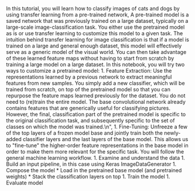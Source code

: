 In this tutorial, you will learn how to classify images of cats and dogs by using transfer learning from a pre-trained network,
A pre-trained model is a saved network that was previously trained on a large dataset, typically on a large-scale image-classification task. You either use the pretrained model as is or use transfer learning to customize this model to a given task.
The intuition behind transfer learning for image classification is that if a model is trained on a large and general enough dataset, this model will effectively serve as a generic model of the visual world. You can then take advantage of these learned feature maps without having to start from scratch by training a large model on a large dataset.
In this notebook, you will try two ways to customize a pretrained model:
    	1. Feature Extraction: Use the representations learned by a previous network to extract meaningful features from new samples. You simply add a new classifier, which will be trained from scratch, on top of the pretrained model so that you can repurpose the feature maps learned previously for the dataset.
You do not need to (re)train the entire model. The base convolutional network already contains features that are generically useful for classifying pictures. However, the final, classification part of the pretrained model is specific to the original classification task, and subsequently specific to the set of classes on which the model was trained.\n",
 	1. Fine-Tuning: Unfreeze a few of the top layers of a frozen model base and jointly train both the newly-added classifier layers and the last layers of the base model. This allows us to \"fine-tune\" the higher-order feature representations in the base model in order to make them more relevant for the specific task.
You will follow the general machine learning workflow.
	1. Examine and understand the data
	1. Build an input pipeline, in this case using Keras ImageDataGenerator
	1. Compose the model
		* Load in the pretrained base model (and pretrained weights)
		* Stack the classification layers on top
	1. Train the model
	1. Evaluate model
